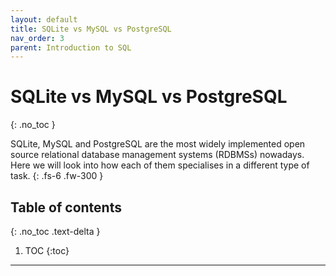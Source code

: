 ```yaml
---
layout: default
title: SQLite vs MySQL vs PostgreSQL
nav_order: 3
parent: Introduction to SQL
---
```

# SQLite vs MySQL vs PostgreSQL
{: .no_toc }

SQLite, MySQL and PostgreSQL are the most widely implemented open source relational database management systems (RDBMSs) nowadays. Here we will look into how each of them specialises in a different type of task. 
{: .fs-6 .fw-300 }

## Table of contents
{: .no_toc .text-delta }

1. TOC
{:toc}

---